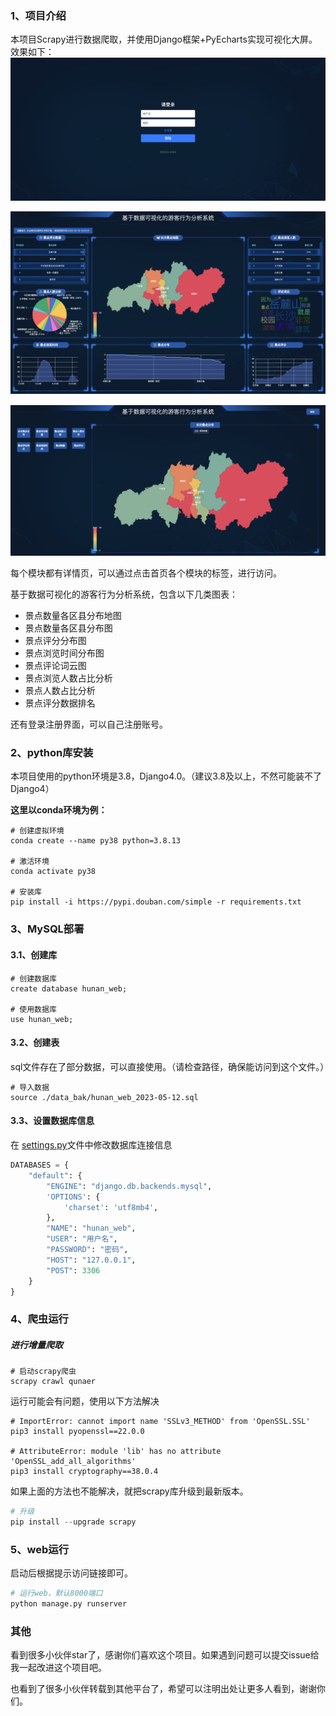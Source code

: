 ### 1、项目介绍

本项目Scrapy进行数据爬取，并使用Django框架+PyEcharts实现可视化大屏。效果如下：
![image-20230612133737420](./README.assets/image-20230612133737420.png)

![f280a159-35f3-4d8a-bcef-012dd20dd279](./README.assets/f280a159-35f3-4d8a-bcef-012dd20dd279.png)

![91c6e606-349a-498f-9e9a-6e5b0ea3f3b4](./README.assets/91c6e606-349a-498f-9e9a-6e5b0ea3f3b4.png)

每个模块都有详情页，可以通过点击首页各个模块的标签，进行访问。

基于数据可视化的游客行为分析系统，包含以下几类图表：

- 景点数量各区县分布地图
- 景点数量各区县分布图
- 景点评分分布图
- 景点浏览时间分布图
- 景点评论词云图
- 景点浏览人数占比分析
- 景点人数占比分析
- 景点评分数据排名

还有登录注册界面，可以自己注册账号。

### 2、python库安装

本项目使用的python环境是3.8，Django4.0。（建议3.8及以上，不然可能装不了Django4）

**这里以conda环境为例：**

```shell
# 创建虚拟环境
conda create --name py38 python=3.8.13
 
# 激活环境
conda activate py38

# 安装库
pip install -i https://pypi.douban.com/simple -r requirements.txt
```



### 3、MySQL部署

#### 3.1、创建库

```shell
# 创建数据库
create database hunan_web;
 
# 使用数据库
use hunan_web;
```



#### 3.2、创建表

sql文件存在了部分数据，可以直接使用。（请检查路径，确保能访问到这个文件。）

```shell
# 导入数据
source ./data_bak/hunan_web_2023-05-12.sql
```



#### 3.3、设置数据库信息

在 [settings.py](hunan_web/settings.py)文件中修改数据库连接信息

```python
DATABASES = {
    "default": {
        "ENGINE": "django.db.backends.mysql",
        'OPTIONS': {
            'charset': 'utf8mb4',
        },
        "NAME": "hunan_web",
        "USER": "用户名",
        "PASSWORD": "密码",
        "HOST": "127.0.0.1",
        "POST": 3306
    }
}
```



### 4、爬虫运行

##### 进行增量爬取

```shell
# 启动scrapy爬虫
scrapy crawl qunaer
```



运行可能会有问题，使用以下方法解决

```shell
# ImportError: cannot import name 'SSLv3_METHOD' from 'OpenSSL.SSL'
pip3 install pyopenssl==22.0.0
 
# AttributeError: module 'lib' has no attribute 'OpenSSL_add_all_algorithms'
pip3 install cryptography==38.0.4
```



如果上面的方法也不能解决，就把scrapy库升级到最新版本。

```python
# 升级
pip install --upgrade scrapy
```



### 5、web运行

启动后根据提示访问链接即可。

```python
# 运行web，默认8000端口
python manage.py runserver
```



### 其他

看到很多小伙伴star了，感谢你们喜欢这个项目。如果遇到问题可以提交issue给我一起改进这个项目吧。

也看到了很多小伙伴转载到其他平台了，希望可以注明出处让更多人看到，谢谢你们。
